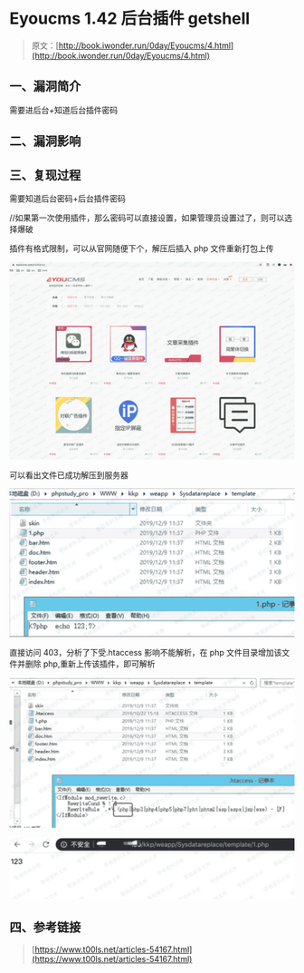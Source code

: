 # Eyoucms 1.42 后台插件 getshell

> 原文：[http://book.iwonder.run/0day/Eyoucms/4.html](http://book.iwonder.run/0day/Eyoucms/4.html)

## 一、漏洞简介

需要进后台+知道后台插件密码

## 二、漏洞影响

## 三、复现过程

需要知道后台密码+后台插件密码

//如果第一次使用插件，那么密码可以直接设置，如果管理员设置过了，则可以选择爆破

插件有格式限制，可以从官网随便下个，解压后插入 php 文件重新打包上传

![image](img/38780be6e0a456a8123c25105994dd96.png)

可以看出文件已成功解压到服务器

![image](img/2cbacd0b73bee518b98254daf92ffaf1.png)

直接访问 403，分析了下受.htaccess 影响不能解析，在 php 文件目录增加该文件并删除 php,重新上传该插件，即可解析

![image](img/b89f8952e427740154b3432ffd4a8458.png)

![image](img/d06567ebacbe84de20df04dc66fc576d.png)

## 四、参考链接

> [https://www.t00ls.net/articles-54167.html](https://www.t00ls.net/articles-54167.html)

